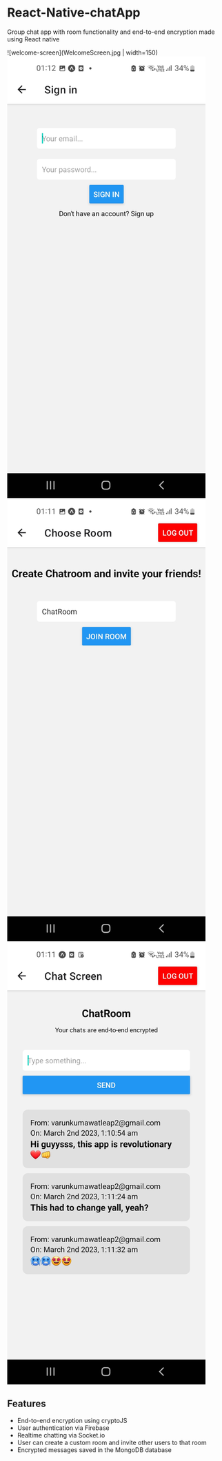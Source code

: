 # React-Native-chatApp

Group chat app with room functionality and end-to-end encryption made using React native

![welcome-screen](WelcomeScreen.jpg | width=150)
![signin-screen](SignIn.jpg)
![choose-room-screen](ChooseRoom.jpg)
![chat-screen](ChatScreen.jpg)

## Features

- End-to-end encryption using cryptoJS
- User authentication via Firebase
- Realtime chatting via Socket.io
- User can create a custom room and invite other users to that room
- Encrypted messages saved in the MongoDB database
